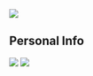 <!--- Header --->

<img src="https://capsule-render.vercel.app/api?type=waving&color=gradient&customColorList=2,2,2,2,2,2&height=250&section=header&text=Welcome&fontSize=50&animation=twinkling&fontColor=FFC079&fontAlignY=40&desc=to%20Lucio's%20Github&descAlign=60&descAlignY=55" />

<!--- Personal Info --->
<h2>Personal Info</h2>

<a href="www.linkedin.com/in/se-young-yoon-1545b0239" target="_blank"><img src="https://img.shields.io/badge/LinkedIn-0A66C2?style=flat&logo=LinkedIn&logoColor=FFFFFF"/></a> <a href="syy258577@gmail.com" target="_blank"><img src="https://img.shields.io/badge/Gmail-EA4335?style=flat&logo=Gmail&logoColor=FFFFFF"/></a>
